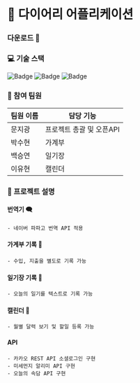 # 🏢 다이어리 어플리케이션
### 다운로드 📁


### 💻 기술 스택
![Badge](https://img.shields.io/badge/Java-007396?style=flat&logo=Java&logoColor=white) ![Badge](https://img.shields.io/badge/Oracle-003545?style=flat&logo=Oracle&logoColor=white) ![Badge](https://img.shields.io/badge/JPA-007396?style=flat&logo=Java&logoColor=white)

### 👥 참여 팀원
| 팀원 이름 | 담당 기능 |
| --- | --- |
| 문지광| 프로젝트 총괄 및 오픈API  |
| 박수현| 가계부 |
| 백승연 | 일기장 |
| 이유현 | 캘린더 |


### 📝 프로젝트 설명

  #### 번역기 🗨
    - 네이버 파파고 번역 API 적용
  #### 가계부 기록 💸
    - 수입, 지출을 별도로 기록 가능
  #### 일기장 기록 📒
    - 오늘의 일기를 텍스트로 기록 가능
  #### 캘린더 📆
    - 월별 달력 보기 및 할일 등록 가능
  #### API 
    - 카카오 REST API 소셜로그인 구현
    - 미세먼지 알리미 API 구현
    - 오늘의 속담 API 구현
